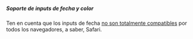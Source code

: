 ##### Soporte de inputs de fecha y color

Ten en cuenta que los inputs de fecha [no son totalmente compatibles](https://caniuse.com/input-datetime) por todos los navegadores, a saber, Safari.